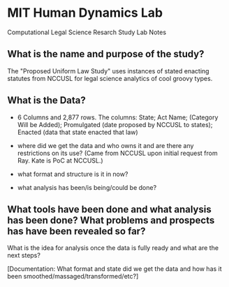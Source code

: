 # MIT Human Dynamics Lab
Computational Legal Science Resarch Study
Lab Notes

## What is the name and purpose of the study?

The "Proposed Uniform Law Study" uses instances of stated enacting statutes from NCCUSL for legal science analytics of cool groovy types.

## What is the Data?

 - 6 Columns and 2,877 rows.  The columns: State; Act Name; (Category Will be Added); Promulgated (date proposed by NCCUSL to states); Enacted (data that state enacted that law)
 
 - where did we get the data and who owns it and are there any restrictions on its use? (Came from NCCUSL upon initial request from Ray.  Kate is PoC at NCCUSL.)

 - what format and structure is it in now? 
 
 - what analysis has been/is being/could be done?
 
## What tools have been done and what analysis has been done?  What problems and prospects has have been revealed so far?
 
What is the idea for analysis once the data is fully ready and what are the next steps?
 
[Documentation: What format and state did we get the data and how has it been smoothed/massaged/transformed/etc?]
